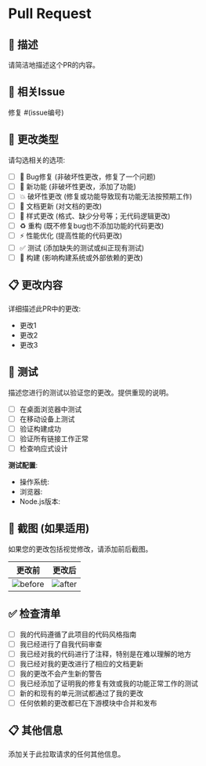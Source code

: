 # Pull Request

## 📝 描述
请简洁地描述这个PR的内容。

## 🔗 相关Issue
修复 #(issue编号)

## 🎯 更改类型
请勾选相关的选项:
- [ ] 🐛 Bug修复 (非破坏性更改，修复了一个问题)
- [ ] 🚀 新功能 (非破坏性更改，添加了功能)
- [ ] 💥 破坏性更改 (修复或功能导致现有功能无法按预期工作)
- [ ] 📝 文档更新 (对文档的更改)
- [ ] 🎨 样式更改 (格式、缺少分号等；无代码逻辑更改)
- [ ] ♻️ 重构 (既不修复bug也不添加功能的代码更改)
- [ ] ⚡ 性能优化 (提高性能的代码更改)
- [ ] ✅ 测试 (添加缺失的测试或纠正现有测试)
- [ ] 🔧 构建 (影响构建系统或外部依赖的更改)

## 📋 更改内容
详细描述此PR中的更改:
- 更改1
- 更改2
- 更改3

## 🧪 测试
描述您进行的测试以验证您的更改。提供重现的说明。
- [ ] 在桌面浏览器中测试
- [ ] 在移动设备上测试
- [ ] 验证构建成功
- [ ] 验证所有链接工作正常
- [ ] 检查响应式设计

**测试配置**:
* 操作系统:
* 浏览器:
* Node.js版本:

## 📱 截图 (如果适用)
如果您的更改包括视觉修改，请添加前后截图。

| 更改前 | 更改后 |
|--------|--------|
| ![before](url) | ![after](url) |

## ✅ 检查清单
- [ ] 我的代码遵循了此项目的代码风格指南
- [ ] 我已经进行了自我代码审查
- [ ] 我已经对我的代码进行了注释，特别是在难以理解的地方
- [ ] 我已经对我的更改进行了相应的文档更新
- [ ] 我的更改不会产生新的警告
- [ ] 我已经添加了证明我的修复有效或我的功能正常工作的测试
- [ ] 新的和现有的单元测试都通过了我的更改
- [ ] 任何依赖的更改都已在下游模块中合并和发布

## 📋 其他信息
添加关于此拉取请求的任何其他信息。